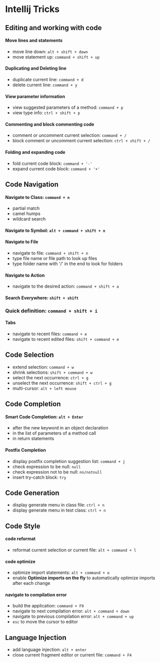 # Intellij Tricks

## Editing and working with code
#### Move lines and statements
- move line down: `alt + shift + down`
- move statement up: `command + shift + up`

#### Duplicating and Deleting line
- duplicate current line: `command + d`
- delete current line: `command + y`

#### View parameter information
- view suggested parameters of a method: `command + p`
- view type info: `ctrl + shift + p`

#### Commenting and block commenting code
- comment or uncomment current selection: `command + /`
- block comment or uncomment current selection: `ctrl + shift + /`

#### Folding and expanding code
- fold current code block: `command + '-'`
- expand current code block: `command + '+'`

## Code Navigation
#### Navigate to Class: `command + n`
- partial match
- camel humps
- wildcard search

#### Navigate to Symbol: `alt + command + shift + n`

#### Navigate to File
- navigate to file: `command + shift + n`
- type file name or file path to look up files
- type folder name with '/' in the end to look for folders

#### Navigate to Action
- navigate to the desired action: `command + shift + a`

#### Search Everywhere: `shift + shift`

### Quick definition: `command + shift + i`

#### Tabs
- navigate to recent files: `command + e`
- navigate to recent edited files: `shift + command + e`

## Code Selection
- extend selection: `command + w`
- shrink selections: `shift + command + w`
- select the next occurrence: `ctrl + g`
- unselect the next occurrence: `shift + ctrl + g`
- multi-cursor: `alt + left mouse`

## Code Completion
#### Smart Code Completion: `alt + Enter`
- after the new keyword in an object declaration
- in the list of parameters of a method call
- in return statements

#### Postfix Completion
- display postfix completion suggestion list: `command + j`
- check expression to be null: `null`
- check expression not to be null: `nn/notnull`
- insert try-catch block: `try`

## Code Generation
- display generate menu in class file: `ctrl + n`
- display generate menu in test class: `ctrl + n`

## Code Style
#### code reformat
- reformat current selection or current file: `alt + command + l`

#### code optimize
- optimize import statements: `alt + command + o`
- enable **Optimize imports on the fly** to automatically optimize imports after each change

#### navigate to compilation error
- build the application: `command + F9`
- navigate to next compilation error: `alt + command + down`
- navigate to previous compilation error: `alt + command + up`
- `esc` to move the cursor to editor

## Language Injection
- add language injection: `alt + enter`
- close current fragment editor or current file: `command + F4`
